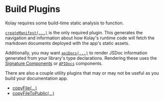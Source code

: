 # Build Plugins

Kolay requires some build-time static analysis to function.

[`createManifest(...)`](/plugins/create-manifest.md) is the only required plugin. This generates the navigation and information about how Kolay's runtime code will fetch the markdown documents deployed with the app's static assets.

Additionally, you may want [`apiDocs(...)`](/plugins/api-docs.md) to render JSDoc information generated from your library's type declarations. Rendering these uses the [Signature Components]() or [`APIDocs`]() components.

There are also a couple utility plugins that may or may not be useful as you build your documentation app.

- [copyFile(...)](/plugins/copy-file.md)
- [copyFileToPublic(...)](/plugins/copy-file-to-public.md)
